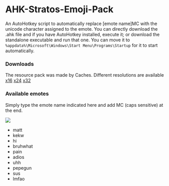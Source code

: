 # AHK-Stratos-Emoji-Pack
An AutoHotkey script to automatically replace [emote name]MC with the unicode character assigned to the emote. You can directly download the .ahk file and if you have AutoHotkey installed, execute it; or download the standalone executable and run that one. You can move it to `%appdata%\Microsoft\Windows\Start Menu\Programs\Startup` for it to start automatically.

### Downloads
The resource pack was made by Caches. Different resolutions are available
[x16](https://cdn.discordapp.com/attachments/715454368513785907/817057698851717120/Stratos_emoji_pack16x_1.mcpack)
[x24](https://cdn.discordapp.com/attachments/715454368513785907/817057721970982972/Stratos_emoji_pack24x_1.mcpack)
[x32](https://cdn.discordapp.com/attachments/715454368513785907/817057746876629013/Stratos_emoji_pack32x.mcpack)

### Available emotes
Simply type the emote name indicated here and add MC (caps sensitive) at the end.

![](https://cdn.discordapp.com/attachments/824694871750082610/859510104437293106/Screenshot_119.png)

* matt 
* kekw
* hi
* bruhwhat
* pain
* adios
* uhh
* pepegun
* sus
* lmfao
